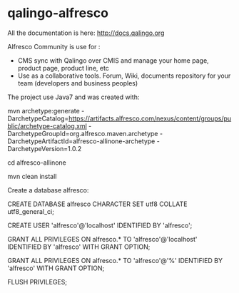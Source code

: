 qalingo-alfresco
================

All the documentation is here: http://docs.qalingo.org

Alfresco Community is use for :
* CMS sync with Qalingo over CMIS and manage your home page, product page, product line, etc
* Use as a collaborative tools. Forum, Wiki, documents repository for your team (developers and business peoples)

The project use Java7 and was created with:

mvn archetype:generate -DarchetypeCatalog=https://artifacts.alfresco.com/nexus/content/groups/public/archetype-catalog.xml 
-DarchetypeGroupId=org.alfresco.maven.archetype -DarchetypeArtifactId=alfresco-allinone-archetype -DarchetypeVersion=1.0.2

cd alfresco-allinone

mvn clean install

Create a database alfresco:

CREATE DATABASE alfresco CHARACTER SET utf8 COLLATE utf8_general_ci;

CREATE USER 'alfresco'@'localhost' IDENTIFIED BY 'alfresco';

GRANT ALL PRIVILEGES ON alfresco.* TO 'alfresco'@'localhost' IDENTIFIED BY 'alfresco' WITH GRANT OPTION;

GRANT ALL PRIVILEGES ON alfresco.* TO 'alfresco'@'%' IDENTIFIED BY 'alfresco' WITH GRANT OPTION;

FLUSH PRIVILEGES;


